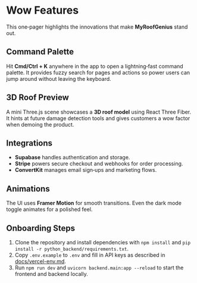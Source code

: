 # Wow Features

This one‑pager highlights the innovations that make **MyRoofGenius** stand out.

## Command Palette
Hit **Cmd/Ctrl&nbsp;+&nbsp;K** anywhere in the app to open a lightning‑fast command palette. It provides fuzzy search for pages and actions so power users can jump around without leaving the keyboard.

## 3D Roof Preview
A mini Three.js scene showcases a **3D roof model** using React Three Fiber. It hints at future damage detection tools and gives customers a wow factor when demoing the product.

## Integrations
- **Supabase** handles authentication and storage.
- **Stripe** powers secure checkout and webhooks for order processing.
- **ConvertKit** manages email sign‑ups and marketing flows.

## Animations
The UI uses **Framer Motion** for smooth transitions. Even the dark mode toggle animates for a polished feel.

## Onboarding Steps
1. Clone the repository and install dependencies with `npm install` and `pip install -r python_backend/requirements.txt`.
2. Copy `.env.example` to `.env` and fill in API keys as described in [docs/vercel-env.md](vercel-env.md).
3. Run `npm run dev` and `uvicorn backend.main:app --reload` to start the frontend and backend locally.
